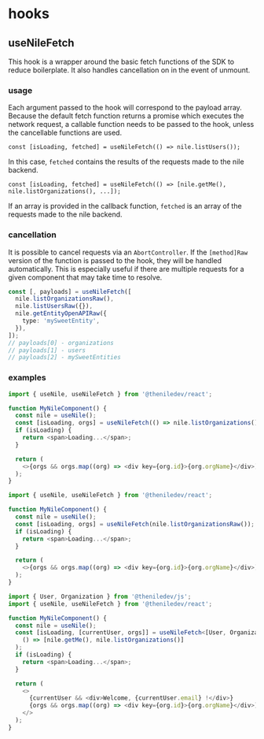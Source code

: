 # hooks

## useNileFetch

This hook is a wrapper around the basic fetch functions of the SDK to reduce boilerplate. It also handles cancellation on in the event of unmount.

### usage

Each argument passed to the hook will correspond to the payload array. Because the default fetch function returns a promise which executes the network request, a callable function needs to be passed to the hook, unless the cancellable functions are used.

```
const [isLoading, fetched] = useNileFetch(() => nile.listUsers());
```

In this case, `fetched` contains the results of the requests made to the nile backend.

```
const [isLoading, fetched] = useNileFetch(() => [nile.getMe(), nile.listOrganizations(), ...]);
```

If an array is provided in the callback function, `fetched` is an array of the requests made to the nile backend.

### cancellation

It is possible to cancel requests via an `AbortController`. If the `[method]Raw` version of the function is passed to the hook, they will be handled automatically. This is especially useful if there are multiple requests for a given component that may take time to resolve.

```typescript
const [, payloads] = useNileFetch([
  nile.listOrganizationsRaw(),
  nile.listUsersRaw({}),
  nile.getEntityOpenAPIRaw({
    type: 'mySweetEntity',
  }),
]);
// payloads[0] - organizations
// payloads[1] - users
// payloads[2] - mySweetEntities
```

### examples

```typescript
import { useNile, useNileFetch } from '@theniledev/react';

function MyNileComponent() {
  const nile = useNile();
  const [isLoading, orgs] = useNileFetch(() => nile.listOrganizations());
  if (isLoading) {
    return <span>Loading...</span>;
  }

  return (
    <>{orgs && orgs.map((org) => <div key={org.id}>{org.orgName}</div>)}</>
  );
}
```

```typescript
import { useNile, useNileFetch } from '@theniledev/react';

function MyNileComponent() {
  const nile = useNile();
  const [isLoading, orgs] = useNileFetch(nile.listOrganizationsRaw());
  if (isLoading) {
    return <span>Loading...</span>;
  }

  return (
    <>{orgs && orgs.map((org) => <div key={org.id}>{org.orgName}</div>)}</>
  );
}
```

```typescript
import { User, Organization } from '@theniledev/js';
import { useNile, useNileFetch } from '@theniledev/react';

function MyNileComponent() {
  const nile = useNile();
  const [isLoading, [currentUser, orgs]] = useNileFetch<[User, Organization[]]>(
    () => [nile.getMe(), nile.listOrganizations()]
  );
  if (isLoading) {
    return <span>Loading...</span>;
  }

  return (
    <>
      {currentUser && <div>Welcome, {currentUser.email} !</div>}
      {orgs && orgs.map((org) => <div key={org.id}>{org.orgName}</div>)}
    </>
  );
}
```
